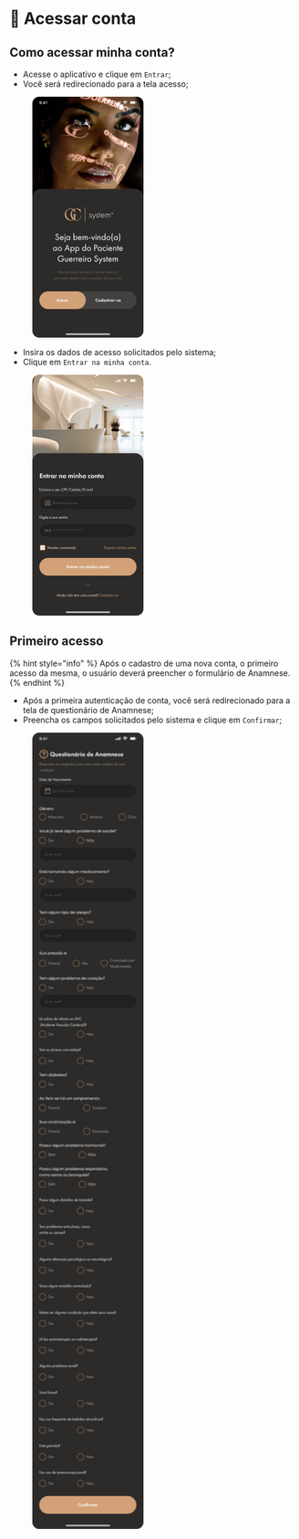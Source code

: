 # 🔵 Acessar conta

## Como acessar minha conta?

* Acesse o aplicativo e clique em `Entrar`;
* Você será redirecionado para a tela acesso;

<figure><img src="../.gitbook/assets/Boas Vindas.png" alt="" width="195"><figcaption></figcaption></figure>

* Insira os dados de acesso solicitados pelo sistema;
* Clique em `Entrar na minha conta`.

<figure><img src="../.gitbook/assets/Login.png" alt="" width="195"><figcaption></figcaption></figure>



## Primeiro acesso

{% hint style="info" %}
Após o cadastro de uma nova conta, o primeiro acesso da mesma, o usuário deverá preencher o formulário de Anamnese.
{% endhint %}

* Após a primeira autenticação de conta, você será redirecionado para a tela de questionário de Anamnese;
* Preencha os campos solicitados pelo sistema e clique em `Confirmar`;

<figure><img src="../.gitbook/assets/Primeiro acesso.png" alt="" width="195"><figcaption></figcaption></figure>
